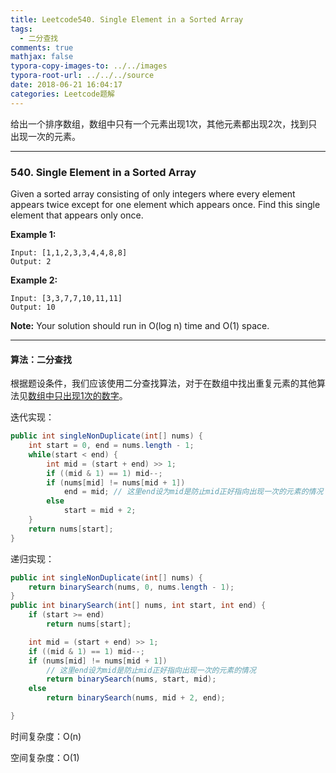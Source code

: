 ```yaml
---
title: Leetcode540. Single Element in a Sorted Array
tags:
  - 二分查找
comments: true
mathjax: false
typora-copy-images-to: ../../images
typora-root-url: ../../../source
date: 2018-06-21 16:04:17
categories: Leetcode题解
---
```


给出一个排序数组，数组中只有一个元素出现1次，其他元素都出现2次，找到只出现一次的元素。

<!-- more -->

---

### 540. Single Element in a Sorted Array

Given a sorted array consisting of only integers where every element appears twice except for one element which appears once. Find this single element that appears only once. 

**Example 1:**

```
Input: [1,1,2,3,3,4,4,8,8]
Output: 2
```

**Example 2:**

```
Input: [3,3,7,7,10,11,11]
Output: 10
```

**Note:** Your solution should run in O(log n) time and O(1) space.

---

#### 算法：二分查找

根据题设条件，我们应该使用二分查找算法，对于在数组中找出重复元素的其他算法见[数组中只出现1次的数字](https://xinxingastro.github.io/2018/04/26/算法与数据结构/数组中只出现1次的数字/)。

迭代实现：

```java
public int singleNonDuplicate(int[] nums) {
    int start = 0, end = nums.length - 1;
    while(start < end) {
        int mid = (start + end) >> 1;
        if ((mid & 1) == 1) mid--;
        if (nums[mid] != nums[mid + 1])
            end = mid; // 这里end设为mid是防止mid正好指向出现一次的元素的情况
        else
            start = mid + 2;
    }
    return nums[start];
}
```

递归实现：

```java
public int singleNonDuplicate(int[] nums) {
    return binarySearch(nums, 0, nums.length - 1);
}
public int binarySearch(int[] nums, int start, int end) {
    if (start >= end)
        return nums[start];

    int mid = (start + end) >> 1;
    if ((mid & 1) == 1) mid--;
    if (nums[mid] != nums[mid + 1])
        // 这里end设为mid是防止mid正好指向出现一次的元素的情况
        return binarySearch(nums, start, mid); 
    else
        return binarySearch(nums, mid + 2, end);

}
```

时间复杂度：O(n)

空间复杂度：O(1)